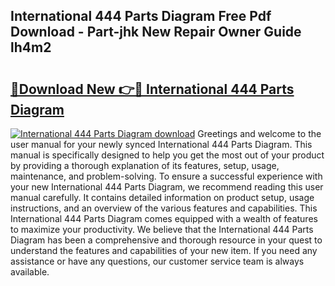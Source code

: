 ## International 444 Parts Diagram Free Pdf Download - Part-jhk New Repair Owner Guide lh4m2

# <h2><a href="http://dfreml.blite.top/?on=International+444+Parts+Diagram">🔗Download New 👉🔴 International 444 Parts Diagram</a></h2>

[![International 444 Parts Diagram download](https://i.imgur.com/lujVjoI.png)](http://dfreml.blite.top/?on=International+444+Parts+Diagram)
Greetings and welcome to the user manual for your newly synced International 444 Parts Diagram. This manual is specifically designed to help you get the most out of your product by providing a thorough explanation of its features, setup, usage, maintenance, and problem-solving. To ensure a successful experience with your new International 444 Parts Diagram, we recommend reading this user manual carefully. It contains detailed information on product setup, usage instructions, and an overview of the various features and capabilities. This International 444 Parts Diagram comes equipped with a wealth of features to maximize your productivity. We believe that the International 444 Parts Diagram has been a comprehensive and thorough resource in your quest to understand the features and capabilities of your new item. If you need any assistance or have any questions, our customer service team is always available.
